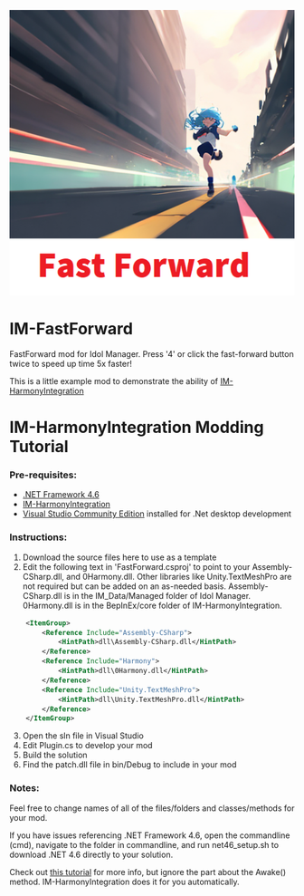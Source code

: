 <p align="center">
  <img src="mod%20assets/thumb.png?raw=true" />
</p>

# IM-FastForward
FastForward mod for Idol Manager. Press '4' or click the fast-forward button twice to speed up time 5x faster!

This is a little example mod to demonstrate the ability of [IM-HarmonyIntegration](https://github.com/ui3TD/IM-HarmonyIntegration)

# IM-HarmonyIntegration Modding Tutorial

### Pre-requisites: 
- [.NET Framework 4.6](https://dotnet.microsoft.com/en-us/download/dotnet-framework/net46)
- [IM-HarmonyIntegration](https://github.com/ui3TD/IM-HarmonyIntegration)
- [Visual Studio Community Edition](https://visualstudio.microsoft.com/vs/community/) installed for .Net desktop development

### Instructions:

1. Download the source files here to use as a template
2. Edit the following text in 'FastForward.csproj' to point to your Assembly-CSharp.dll, and 0Harmony.dll. Other libraries like Unity.TextMeshPro are not required but can be added on an as-needed basis. Assembly-CSharp.dll is in the IM_Data/Managed folder of Idol Manager. 0Harmony.dll is in the BepInEx/core folder of IM-HarmonyIntegration.
```xml
    <ItemGroup>
	    <Reference Include="Assembly-CSharp">
		    <HintPath>dll\Assembly-CSharp.dll</HintPath>
	    </Reference>
	    <Reference Include="Harmony">
		    <HintPath>dll\0Harmony.dll</HintPath>
	    </Reference>
	    <Reference Include="Unity.TextMeshPro">
		    <HintPath>dll\Unity.TextMeshPro.dll</HintPath>
	    </Reference>
    </ItemGroup>
```
3. Open the sln file in Visual Studio
4. Edit Plugin.cs to develop your mod
5. Build the solution
6. Find the patch.dll file in bin/Debug to include in your mod

### Notes:

Feel free to change names of all of the files/folders and classes/methods for your mod.

If you have issues referencing .NET Framework 4.6, open the commandline (cmd), navigate to the folder in commandline, and run net46_setup.sh to download .NET 4.6 directly to your solution.

Check out [this tutorial](https://outward.fandom.com/wiki/Mod_development_guide/Harmony) for more info, but ignore the part about the Awake() method. IM-HarmonyIntegration does it for you automatically.
